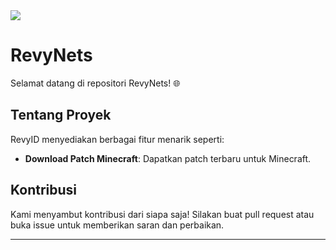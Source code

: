 <img src="https://share.creavite.co/66d597e1ce9f5d4f05105780.gif" >


# RevyNets

Selamat datang di repositori RevyNets! 🌐

## Tentang Proyek

RevyID menyediakan berbagai fitur menarik seperti:
- **Download Patch Minecraft**: Dapatkan patch terbaru untuk Minecraft.

## Kontribusi

Kami menyambut kontribusi dari siapa saja! Silakan buat pull request atau buka issue untuk memberikan saran dan perbaikan.

---
